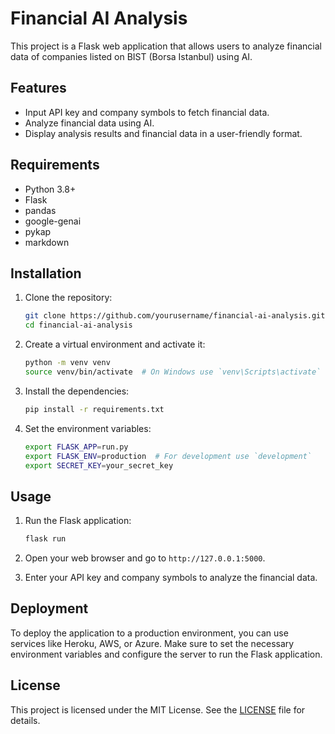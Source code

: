 # Financial AI Analysis

This project is a Flask web application that allows users to analyze financial data of companies listed on BIST (Borsa Istanbul) using AI.

## Features

- Input API key and company symbols to fetch financial data.
- Analyze financial data using AI.
- Display analysis results and financial data in a user-friendly format.

## Requirements

- Python 3.8+
- Flask
- pandas
- google-genai
- pykap
- markdown

## Installation

1. Clone the repository:
   ```sh
   git clone https://github.com/yourusername/financial-ai-analysis.git
   cd financial-ai-analysis
   ```

2. Create a virtual environment and activate it:
   ```sh
   python -m venv venv
   source venv/bin/activate  # On Windows use `venv\Scripts\activate`
   ```

3. Install the dependencies:
   ```sh
   pip install -r requirements.txt
   ```

4. Set the environment variables:
   ```sh
   export FLASK_APP=run.py
   export FLASK_ENV=production  # For development use `development`
   export SECRET_KEY=your_secret_key
   ```

## Usage

1. Run the Flask application:
   ```sh
   flask run
   ```

2. Open your web browser and go to `http://127.0.0.1:5000`.

3. Enter your API key and company symbols to analyze the financial data.

## Deployment

To deploy the application to a production environment, you can use services like Heroku, AWS, or Azure. Make sure to set the necessary environment variables and configure the server to run the Flask application.

## License

This project is licensed under the MIT License. See the [LICENSE](LICENSE) file for details.

